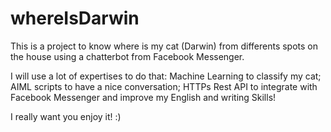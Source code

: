 # whereIsDarwin

This is a project to know where is my cat (Darwin) from differents spots on the house using a chatterbot from Facebook Messenger.

I will use a lot of expertises to do that: Machine Learning to classify my cat; AIML scripts to have a nice conversation; HTTPs Rest API to integrate with Facebook Messenger and improve my English and writing Skills!

I really want you enjoy it! :)